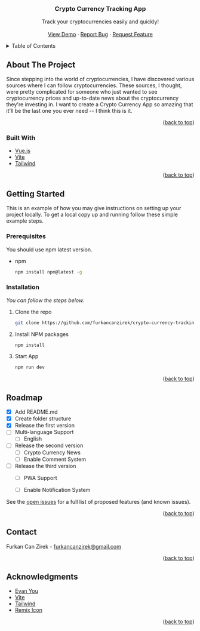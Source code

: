<div id="top"></div>

<br />
<div align="center">

  <h3 align="center">Crypto Currency Tracking App</h3>

  <p align="center">
   Track your cryptocurrencies easily and quickly!
    <br />
    <br />
    <a href="https://github.com/furkancanzirek](https://crypto-currency-tracking-f9r3vt2na-furkancanzirek.vercel.app/">View Demo</a>
    ·
    <a href="https://github.com/furkancanzirek/crypto-currency-tracking/issues">Report Bug</a>
    ·
    <a href="https://github.com/furkancanzirek/crypto-currency-tracking/issues">Request Feature</a>
  </p>
</div>



<!-- TABLE OF CONTENTS -->
<details>
  <summary>Table of Contents</summary>
  <ol>
    <li>
      <a href="#about-the-project">About The Project</a>
      <ul>
        <li><a href="#built-with">Built With</a></li>
      </ul>
    </li>
    <li>
      <a href="#getting-started">Getting Started</a>
      <ul>
        <li><a href="#prerequisites">Prerequisites</a></li>
        <li><a href="#installation">Installation</a></li>
      </ul>
    </li>
    <li><a href="#roadmap">Roadmap</a></li>
    <li><a href="#contact">Contact</a></li>
    <li><a href="#acknowledgments">Acknowledgments</a></li>
  </ol>
</details>



<!-- ABOUT THE PROJECT -->
## About The Project

Since stepping into the world of cryptocurrencies, I have discovered various sources where I can follow cryptocurrencies. These sources, I thought, were pretty complicated for someone who just wanted to see cryptocurrency prices and up-to-date news about the cryptocurrency they're investing in. I want to create a Crypto Currency App so amazing that it'll be the last one you ever need -- I think this is it.

<p align="right">(<a href="#top">back to top</a>)</p>



### Built With

* [Vue.js](https://vuejs.org/)
* [Vite](https://vitejs.dev)
* [Tailwind](https://tailwindcss.com/)

<p align="right">(<a href="#top">back to top</a>)</p>



<!-- GETTING STARTED -->
## Getting Started

This is an example of how you may give instructions on setting up your project locally.
To get a local copy up and running follow these simple example steps.

### Prerequisites

You should use npm latest version.
* npm
  ```sh
  npm install npm@latest -g
  ```

### Installation

_You can follow the steps below._

1. Clone the repo
   ```sh
   git clone https://github.com/furkancanzirek/crypto-currency-tracking.git
   ```
2. Install NPM packages
   ```sh
   npm install
   ```
2. Start App
   ```sh
   npm run dev
   ```

<p align="right">(<a href="#top">back to top</a>)</p>

<!-- ROADMAP -->
## Roadmap

- [x] Add README.md
- [x] Create folder structure
- [x] Release the first version
- [ ] Multi-language Support
    - [ ] English
- [ ] Release the second version
    - [ ] Crypto Currency News
    - [ ] Enable Comment System
- [ ] Release the third version
    - [ ] PWA Support
     - [ ] Enable Notification System
    
    
See the [open issues](https://github.com/furkancanzirek/crypto-currency-tracking) for a full list of proposed features (and known issues).

<p align="right">(<a href="#top">back to top</a>)</p>


<!-- CONTACT -->
## Contact

Furkan Can Zirek  - furkancanzirek@gmail.com


<p align="right">(<a href="#top">back to top</a>)</p>



<!-- ACKNOWLEDGMENTS -->
## Acknowledgments

* [Evan You](https://github.com/yyx990803)
* [Vite](https://github.com/vitejs/vite)
* [Tailwind](https://github.com/tailwindlabs/tailwindcss)
* [Remix Icon](https://github.com/Remix-Design/RemixIcon)


<p align="right">(<a href="#top">back to top</a>)</p>

